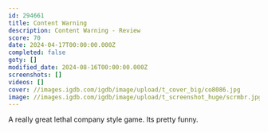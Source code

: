 ```yaml
---
id: 294661
title: Content Warning
description: Content Warning - Review
score: 70
date: 2024-04-17T00:00:00.000Z
completed: false
goty: []
modified_date: 2024-08-16T00:00:00.000Z
screenshots: []
videos: []
cover: //images.igdb.com/igdb/image/upload/t_cover_big/co8086.jpg
image: //images.igdb.com/igdb/image/upload/t_screenshot_huge/scrmbr.jpg
---
```

A really great lethal company style game. Its pretty funny.